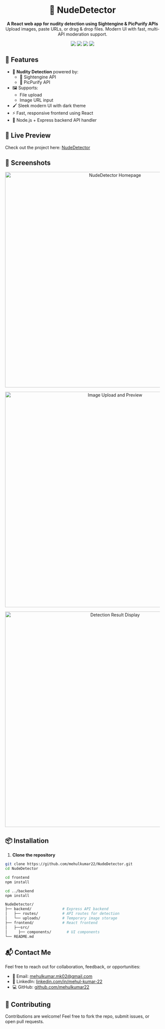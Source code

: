 <h1 align="center">🧠 NudeDetector</h1>

<p align="center">
  <b>A React web app for nudity detection using Sightengine & PicPurify APIs</b><br/>
  Upload images, paste URLs, or drag & drop files. Modern UI with fast, multi-API moderation support.
</p>

<p align="center">
  <img src="https://img.shields.io/badge/React-18.2-blue?style=plastic&logo=react&logoColor=white" />
  <img src="https://img.shields.io/badge/Node.js-Express-green?style=plastic&logo=node.js&logoColor=white" />
  <img src="https://img.shields.io/badge/CSS-Modern%20UI-blue?style=plastic&logo=css3&logoColor=white" />
  <img src="https://img.shields.io/badge/API-Sightengine%20%7C%20PicPurify-purple?style=plastic&logo=apachespark&logoColor=white" />
</p>

## 🚀 Features

- 🔎 **Nudity Detection** powered by:
  - 🧠 Sightengine API
  - 🧪 PicPurify API
- 🖼️ Supports:
  - File upload
  - Image URL input
- 🖌️ Sleek modern UI with dark theme
- ⚡ Fast, responsive frontend using React
- 🔧 Node.js + Express backend API handler

## 🚀 Live Preview

Check out the project here: [NudeDetector](https://nude-detector-pro.vercel.app)  

## 📸 Screenshots

<p align="center">
  <img src="path_to_your_screenshot_folder/homepage.png" alt="NudeDetector Homepage" width="700"/>
</p>

<p align="center">
  <img src="path_to_your_screenshot_folder/upload-preview.png" alt="Image Upload and Preview" width="700"/>
</p>

<p align="center">
  <img src="path_to_your_screenshot_folder/result-display.png" alt="Detection Result Display" width="700"/>
</p>


## 📦 Installation

1. **Clone the repository**

```bash
git clone https://github.com/mehulkumar22/NudeDetector.git
cd NudeDetector

cd frontend
npm install

cd ../backend
npm install

NudeDetector/
├── backend/              # Express API backend
│   ├── routes/           # API routes for detection
│   └── uploads/          # Temporary image storage
├── frontend/             # React frontend
│   ├──src/          
│     ├── components/       # UI components
└── README.md

```
## 📬 Contact Me

Feel free to reach out for collaboration, feedback, or opportunities:

- 📧 Email: [mehulkumar.mk02@gmail.com](mailto:mehulkumar.mk02@gmail.com)  
- 💼 LinkedIn: [linkedin.com/in/mehul-kumar-22](https://www.linkedin.com/in/mehul-kumar-22)  
- 💻 GitHub: [github.com/mehulkumar22](https://github.com/mehulkumar22)


## 🙌 Contributing

Contributions are welcome! Feel free to fork the repo, submit issues, or open pull requests.



